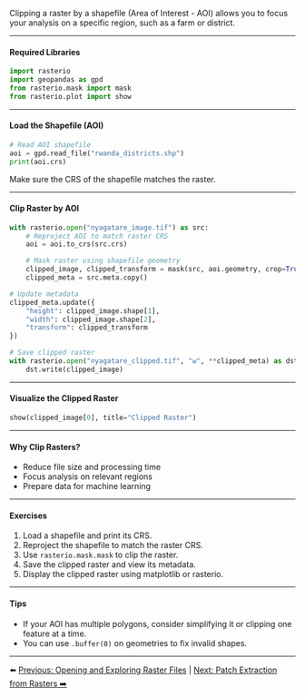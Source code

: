 Clipping a raster by a shapefile (Area of Interest - AOI) allows you to focus your analysis on a specific region, such as a farm or district.

---

#### Required Libraries

```python
import rasterio
import geopandas as gpd
from rasterio.mask import mask
from rasterio.plot import show
```

---

#### Load the Shapefile (AOI)

```python
# Read AOI shapefile
aoi = gpd.read_file("rwanda_districts.shp")
print(aoi.crs)
```

Make sure the CRS of the shapefile matches the raster.

---

#### Clip Raster by AOI

```python
with rasterio.open("nyagatare_image.tif") as src:
    # Reproject AOI to match raster CRS
    aoi = aoi.to_crs(src.crs)

    # Mask raster using shapefile geometry
    clipped_image, clipped_transform = mask(src, aoi.geometry, crop=True)
    clipped_meta = src.meta.copy()

# Update metadata
clipped_meta.update({
    "height": clipped_image.shape[1],
    "width": clipped_image.shape[2],
    "transform": clipped_transform
})

# Save clipped raster
with rasterio.open("nyagatare_clipped.tif", "w", **clipped_meta) as dst:
    dst.write(clipped_image)
```

---

#### Visualize the Clipped Raster

```python
show(clipped_image[0], title="Clipped Raster")
```

---

#### Why Clip Rasters?

- Reduce file size and processing time
- Focus analysis on relevant regions
- Prepare data for machine learning

---

#### Exercises

1. Load a shapefile and print its CRS.
2. Reproject the shapefile to match the raster CRS.
3. Use `rasterio.mask.mask` to clip the raster.
4. Save the clipped raster and view its metadata.
5. Display the clipped raster using matplotlib or rasterio.

---

#### Tips

- If your AOI has multiple polygons, consider simplifying it or clipping one feature at a time.
- You can use `.buffer(0)` on geometries to fix invalid shapes.

---

⬅️ [Previous: Opening and Exploring Raster Files](Opening_and_Exploring_Raster_Files.md) | [Next: Patch Extraction from Rasters ➡️](Patch_Extraction_from_Rasters.md)
